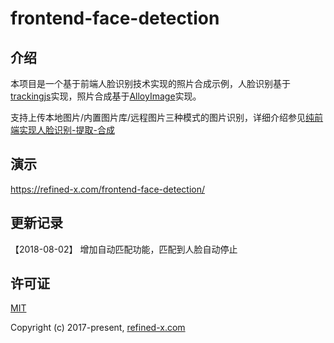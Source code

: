 # frontend-face-detection

## 介绍

本项目是一个基于前端人脸识别技术实现的照片合成示例，人脸识别基于[trackingjs](https://trackingjs.com/)实现，照片合成基于[AlloyImage](http://alloyteam.github.io/AlloyImage/)实现。

支持上传本地图片/内置图片库/远程图片三种模式的图片识别，详细介绍参见[纯前端实现人脸识别-提取-合成](https://refined-x.com/2017/09/06/%E7%BA%AF%E5%89%8D%E7%AB%AF%E5%AE%9E%E7%8E%B0%E4%BA%BA%E8%84%B8%E8%AF%86%E5%88%AB-%E6%8F%90%E5%8F%96-%E5%90%88%E6%88%90/)

## 演示

https://refined-x.com/frontend-face-detection/

## 更新记录

【2018-08-02】 增加自动匹配功能，匹配到人脸自动停止

## 许可证

[MIT](http://opensource.org/licenses/MIT)

Copyright (c) 2017-present, [refined-x.com](http://refined-x.com)
